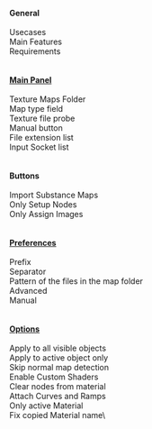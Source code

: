 **General**\
\
Usecases\
Main Features\
Requirements\
\
\
**[Main Panel](Main-Panel.md)**\
\
Texture Maps Folder\
Map type field\
Texture file probe\
Manual button\
File extension list\
Input Socket list\
\
\
**Buttons**\
\
Import Substance Maps\
Only Setup Nodes\
Only Assign Images\
\
\
**[Preferences](Preferences.md)**\
\
Prefix\
Separator\
Pattern of the files in the map folder\
Advanced\
Manual\
\
\
**[Options](Options.md)**\
\
Apply to all visible objects\
Apply to active object only\
Skip normal map detection\
Enable Custom Shaders\
Clear nodes from material\
Attach Curves and Ramps\
Only active Material\
Fix copied Material name\
